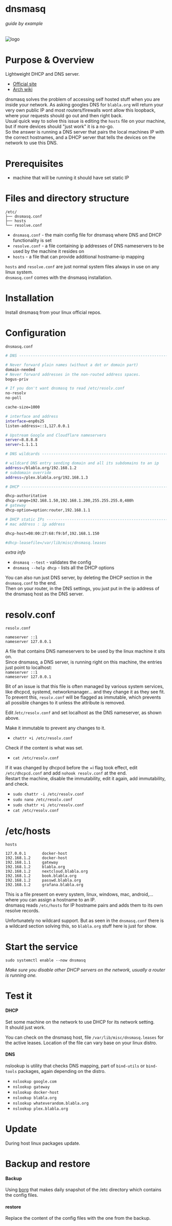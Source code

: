 # dnsmasq

###### guide by example

![logo](https://i.imgur.com/SOa4kRd.png)

# Purpose & Overview

Lightweight DHCP and DNS server.

* [Official site](http://www.thekelleys.org.uk/dnsmasq/doc.html)
* [Arch wiki](https://wiki.archlinux.org/index.php/dnsmasq)

dnsmasq solves the problem of accessing self hosted stuff when you are inside
your network. As asking googles DNS for `blabla.org` will return your
very own public IP and most routers/firewalls wont allow this loopback,
where your requests should go out and then right back.</br>
Usual quick way to solve this issue is editing the `hosts` file on your machine,
but if more devices should "just work" it is a no-go.</br>
So the answer is running a DNS server that pairs the local machines IP with 
the correct hostnames, and a DHCP server that tells the devices on the network
to use this DNS.

# Prerequisites

* machine that will be running it should have set static IP

# Files and directory structure

```
/etc/
├── dnsmasq.conf
├── hosts
└── resolve.conf
```              

* `dnsmasq.conf` - the main config file for dnsmasq where DNS and DHCP functionality is set
* `resolve.conf` - a file containing ip addresses of DNS nameservers to be used
   by the machine it resides on
* `hosts` - a file that can provide additional hostname-ip mapping

`hosts` and `resolve.conf` are just normal system files always in use on any linux
system.</br>
`dnsmasq.conf` comes with the dnsmasq installation.

# Installation

Install dnsmasq from your linux official repos.

# Configuration

`dnsmasq.conf`

```bash
# DNS --------------------------------------------------------------------------

# Never forward plain names (without a dot or domain part)
domain-needed
# Never forward addresses in the non-routed address spaces.
bogus-priv

# If you don't want dnsmasq to read /etc/resolv.conf
no-resolv
no-poll

cache-size=1000

# interface and address
interface=enp0s25
listen-address=::1,127.0.0.1

# Upstream Google and Cloudflare nameservers
server=8.8.8.8
server=1.1.1.1

# DNS wildcards ----------------------------------------------------------------

# wildcard DNS entry sending domain and all its subdomains to an ip
address=/blabla.org/192.168.1.2
# subdomain override
address=/plex.blabla.org/192.168.1.3

# DHCP -------------------------------------------------------------------------

dhcp-authoritative
dhcp-range=192.168.1.50,192.168.1.200,255.255.255.0,480h
# gateway
dhcp-option=option:router,192.168.1.1

# DHCP static IPs --------------------------------------------------------------
# mac address : ip address

dhcp-host=08:00:27:68:f9:bf,192.168.1.150

#dhcp-leasefile=/var/lib/misc/dnsmasq.leases
```

*extra info*

* `dnsmasq --test` - validates the config
* `dnsmasq --help dhcp` - lists all the DHCP options

You can also run just DNS server, by deleting the DHCP section
in the `dnsmasq.conf` to the end.</br>
Then on your router, in the DNS settings, you just put in the ip address
of the dnsmasq host as the DNS server.

# resolv.conf

`resolv.conf`
```
nameserver ::1
nameserver 127.0.0.1
```

A file that contains DNS nameservers to be used by the linux machine it sits on.</br>
Since dnsmasq, a DNS server, is running right on this machine,
the entries just point to localhost:</br> 
    `nameserver ::1`</br>
    `nameserver 127.0.0.1`

Bit of an issue is that this file is often managed by various system services,
like dhcpcd, systemd, networkmanager... and they change it as they see fit.</br>
To prevent this, `resolv.conf` will be flagged as immutable,
which prevents all possible changes to it unless the attribute is removed.

Edit /`etc/resolv.conf` and set localhost as the DNS nameserver, as shown above.

Make it immutable to prevent any changes to it.

* `chattr +i /etc/resolv.conf`

Check if the content is what was set.

* `cat /etc/resolv.conf`

If it was changed by dhcpcd before the +i flag took effect, edit `/etc/dhcpcd.conf`
and add `nohook resolv.conf` at the end.</br>
Restart the machine, disable the immutability, edit it again,
add immutability, and check.

* `sudo chattr -i /etc/resolv.conf`
* `sudo nano /etc/resolv.conf`
* `sudo chattr +i /etc/resolv.conf`
* `cat /etc/resolv.conf`

# /etc/hosts

`hosts`
```
127.0.0.1       docker-host
192.168.1.2     docker-host 
192.168.1.1     gateway
192.168.1.2     blabla.org
192.168.1.2     nextcloud.blabla.org
192.168.1.2     book.blabla.org
192.168.1.2     passwd.blabla.org
192.168.1.2     grafana.blabla.org
```

This is a file present on every system, linux, windows, mac, android,... 
where you can assign a hostname to an IP.</br>
dnsmasq reads `/etc/hosts` for IP hostname pairs and adds them to its own
resolve records.

Unfortunately no wildcard support.
But as seen in the `dnsmasq.conf` there is a wildcard section solving this,
so `blabla.org` stuff here is just for show. 


# Start the service

`sudo systemctl enable --now dnsmasq`

*Make sure you disable other DHCP servers on the network,
usually a router is running one.*

# Test it

#### DHCP

Set some machine on the network to use DHCP for its network setting.</br>
It should just work. 

You can check on the dnsmasq host, file `/var/lib/misc/dnsmasq.leases`
for the active leases. Location of the file can vary base on your linux distro.

#### DNS

nslookup is utility that checks DNS mapping,
part of `bind-utils` or `bind-tools` packages, again depending on the distro.

* `nslookup google.com`
* `nslookup gateway`
* `nslookup docker-host`
* `nslookup blabla.org`
* `nslookup whateverandom.blabla.org`
* `nslookup plex.blabla.org`

# Update

During host linux packages update.

# Backup and restore

#### Backup

Using [borg](https://github.com/DoTheEvo/selfhosted-apps-docker/tree/master/borg_backup)
that makes daily snapshot of the /etc directory which contains the config files.

#### restore

Replace the content of the config files with the one from the backup.
